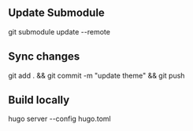 ## Update Submodule
git submodule update --remote

## Sync changes 
git add .  && git commit -m "update theme" && git push

## Build locally 
hugo server --config hugo.toml